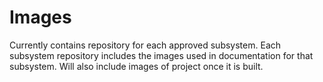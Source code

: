 # Images

Currently contains repository for each approved subsystem. Each subsystem repository includes the images used in documentation for that subsystem. Will also 
include images of project once it is built.
